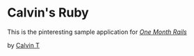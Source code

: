 # Calvin's Ruby

This is the pinteresting sample application for [*One Month Rails*](http://onemonthrails.com)

by [Calvin T](http://sliame.com) 